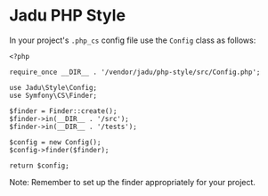 # Jadu PHP Style

In your project's `.php_cs` config file use the `Config` class as follows:

```
<?php

require_once __DIR__ . '/vendor/jadu/php-style/src/Config.php';

use Jadu\Style\Config;
use Symfony\CS\Finder;

$finder = Finder::create();
$finder->in(__DIR__ . '/src');
$finder->in(__DIR__ . '/tests');

$config = new Config();
$config->finder($finder);

return $config;
```

Note: Remember to set up the finder appropriately for your project.
